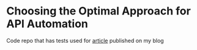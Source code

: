 # Choosing the Optimal Approach for API Automation

Code repo that has tests used for [article](https://rakeshvardan.com/choosing-the-optimal-approach-for-api-automation) published on my blog
